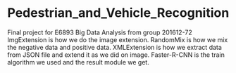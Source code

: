 # Pedestrian_and_Vehicle_Recognition
Final project for E6893 Big Data Analysis from group 201612-72
ImgExtension is how we do the image extension.
RandomMix is how we mix the negative data and positive data.
XMLExtension is how we extract data from JSON file and extend it as we did on image.
Faster-R-CNN is the train algorithm we used and the result module we get.
